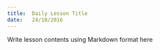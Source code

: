 ```yaml
---
title:  Daily Lesson Title
date:   24/10/2016
---
```


Write lesson contents using Markdown format here